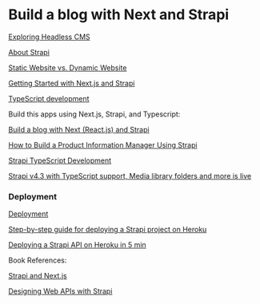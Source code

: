# Build a blog with Next and Strapi

[Exploring Headless CMS](https://blog.tarkalabs.com/exploring-headless-cms-f94466b765a2)

[About Strapi](https://techcrunch.com/2022/06/22/strapi-lands-31m-for-its-headless-cms-platform/)

[Static Website vs. Dynamic Website](https://strapi.io/blog/static-website-vs-dynamic-website)

[Getting Started with Next.js and Strapi](https://docs.strapi.io/developer-docs/latest/developer-resources/content-api/integrations/next-js.html)

[TypeScript development](https://docs.strapi.io/developer-docs/latest/development/typescript.html)

Build this apps using Next.js, Strapi, and Typescript:

[Build a blog with Next (React.js) and Strapi](https://strapi.io/blog/build-a-blog-with-next-react-js-strapi)

[How to Build a Product Information Manager Using Strapi](https://strapi.io/blog/how-to-build-a-product-information-manager-using-strapi)

[Strapi TypeScript Development](https://docs.strapi.io/developer-docs/latest/development/typescript.html)

[Strapi v4.3 with TypeScript support, Media library folders and more is live](https://strapi.io/blog/strapi-v4.3-with-typescript-and-media-library-folders-is-live)

### Deployment

[Deployment](https://docs.strapi.io/developer-docs/latest/setup-deployment-guides/deployment.html)

[Step-by-step guide for deploying a Strapi project on Heroku](https://docs.strapi.io/developer-docs/latest/setup-deployment-guides/deployment/hosting-guides/heroku.html)

[Deploying a Strapi API on Heroku in 5 min](https://strapi.io/blog/deploying-a-strapi-api-on-heroku)


Book References:

[Strapi and Next.js](https://www.theseus.fi/bitstream/handle/10024/751348/Pinnis_Niko.pdf)

[Designing Web APIs with Strapi](https://www.packtpub.com/product/designing-web-apis-with-strapi/9781800560635)
